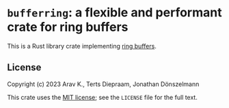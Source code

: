 # `bufferring`: a flexible and performant crate for ring buffers

This is a Rust library crate implementing [ring buffers][rbs-wiki].

[rbs-wiki]: https://en.wikipedia.org/wiki/Circular_buffer

## License

Copyright (c) 2023 Arav K., Terts Diepraam, Jonathan Dönszelmann

This crate uses the [MIT license][mit-license]; see the `LICENSE` file for the
full text.

[mit-license]: https://mit-license.org
